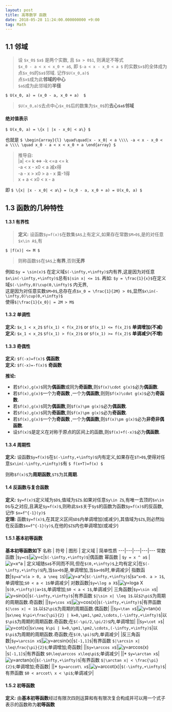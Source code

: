 ```yaml
---
layout: post
title: 高等数学 函数
date: 2018-05-28 11:24:00.000000000 +9:00
tag: Math
---
```


## 1.1 邻域


> 设 `$x_0$` `$a$` 是两个实数, 且 `$a > 0$1`, 则满足不等式  
> `$x_0 - a < x < x_0 + a$`, 即 `$-a < x - x_0 < a $`
> 的实数`$x$`的全体成为点`$x_0$`的`$a$`邻域. 记作`$U(x_0,a)$`  
> 点`$x$`成为此**邻域的中心**  
> `$a$`成为此邻域的**半径**  


`$ U(x_0, a) = (x_0 - a, x_0 + a)  $` 

> `$U(x_0,a)$`去点中心`$x_0$`后的数集为`$x_0$`的**去心`$a$`邻域**

#### 绝对值表示
`$ U(x_0, a) = \{x | |x - x_0| < a\} $`

也就是
`$
\begin{array}{l}
\quad\quad|x - x_0| < a \\\\
-a < x - x_0 < a \\\\
\quad x_0 - a < x < x_0 + a
\end{array}
$`

> 推导自:  
> |a| <= k <=> -k <=a <= k  
> -a < x - x0 < a 减x得  
> -a - x > x0 > a - x 乘-1得  
> x + a < x0 < x - a

即
`$
\{x| |x - x_0| < a\} = (x_0 - a, x_0 + a) = U(x_0, a)
$`

## 1.3 函数的几种特性

#### 1.3.1 有界性
> **定义:** 设函数`$y=f(x)$`在数集`$A$`上有定义,如果存在常数`$M>0$`,是的对任意`$x\in A$`,有  
> 
`$
|f(x)| <= M
$`
>
> 则称函数`$$`在`$A$`上**有界**,否则**无界**

例如:`$y = \sin(x)$` 在定义域`$(-\infty,+\infty)$`内有界,这是因为对任意`$x\in(-\infty,+\infty)$`总有`$|sin x| <= 1$`.
再如: `$y = \frac{1}{x}$`在定义域`$(-\infty,0)\cup(0,\infty)$` 内无界,  
这是因为对任意实数`$M>0$`,总存在点`$x_0 = \frac{1}{2M} > 0$`,显然`$x\in(-\infty,0)\cup(0,+\infty)$`  
使得`$|\frac{1}{x_0}| = 2M > M$`

#### 1.3.2 单调性
**定义:** `$x_1 < x_2$` `$f(x_1) < f(x_2)$` or `$f(x_1) <= f(x_2)$` **单调增加(不减)**  
**定义:** `$x_1 < x_2$` `$f(x_1) > f(x_2)$` or `$f(x_1) >= f(x_2)$` **单调减少(不增)**

#### 1.3.3 奇偶性
**定义:** `$f(-x)=f(x)$` **偶函数**  
**定义:** `$f(-x)=-f(x)$` **奇函数**  

**推论:**  
- 若`$f(x),g(x)$`同为**偶函数**或同为**奇函数**,则`$f(x)\cdot g(x)$`必为**偶函数**.
- 若`$f(x),g(x)$`一个为**奇函数** ,一个为**偶函数**,则则`$f(x)\cdot g(x)$`必为**奇函数**.
- 若`$f(x),g(x)$`同为**偶函数**,则`$f(x)\pm g(x)$`必为**偶函数**.
- 若`$f(x),g(x)$`同为**奇函数**,则`$f(x)\pm g(x)$`必为**奇函数**.
- 若`$f(x),g(x)$`一个为**奇函数** ,一个为**偶函数**,则`$f(x)\pm g(x)$`必为**非奇非偶函数**.
- 设`$f(x)$`是定义在对称于原点的区间上的函数,则`$f(x)+f(-x)$`必为**偶函数**.

#### 1.3.4 周期性
**定义:** 设函数`$y=f(x)$`在`$(-\infty,+\infty)$`内有定义,如果存在`$T>0$`,使得对任意`$x\in(-\infty,+\infty)$`有
`$
f(x+T)=f(x)
$`

则称`$f(x)$`为**周期函数**,`$T$`为其**周期**.

#### 1.4 反函数与复合函数
**定义:** `$y=f(x)$`定义域为`$D$`,值域为`$Z$`.如果对任意`$y\in Z$`,有唯一去顶的`$x\in D$`与之对应,且满足`$y=f(x)$`,则称此`$x$`关于`$y$`的函数为函数`$y=f(x)$`的反函数,记作 `$x=f^{-1}(y)$`  
**定理:** 函数`$y=f(x)$`,在其定义区间`$D$`内单调增加(或减少),其值域为`$Z$`,则必然灿在反函数`$x=f^{-1}(y)$`,在他的`$Z$`内也单调增加(或减少)
#### 1.5.1 基本初等函数
**基本初等函数如下**
名称 | 符号 | 图形 | 定义域 | 简单性质
---|---|---|---|---
常数函数 |`$y=c$`|![y=c](https://raw.githubusercontent.com/kevinfblog/kevinfblog.github.io/master/assets/blog-add/gs_1.5_1.png)|`$(-\infty,+\infty)$`|偶函数
幂函数 | `$y = x ^ a$` | ![y=x^a](https://raw.githubusercontent.com/kevinfblog/kevinfblog.github.io/master/assets/blog-add/gs_1.5_2.png) | 定义域随`$a$`不同而不同,但在`$(0,+\infty)$`上均有定义|在`$(-\infty,+\infty)$`内,当`$a>0$`是,单调增加,当`$a<0$`时,单调减少|
指数函数|`$y=a^x(a > 0, a \neq 1$`)|![y=a^x](https://raw.githubusercontent.com/kevinfblog/kevinfblog.github.io/master/assets/blog-add/gs_1.5_3.png)|`$(-\infty,+\infty)$`|`$a^x>0. a > 1$`,单调增加;`$0 < a < 1$`单调减少|
对数函数|`$y=\log a X$`|![y=loga X](https://raw.githubusercontent.com/kevinfblog/kevinfblog.github.io/master/assets/blog-add/gs_1.5_4.png)|`$(0,+\infty)|a>1$`,单调增加;`$0 < a < 1$`,单调减少|
三角函数|`$y=\sin x$`|![y=sin(x)](https://raw.githubusercontent.com/kevinfblog/kevinfblog.github.io/master/assets/blog-add/gs_1.5_5.png)|`$(-\infty,+\infty)$`|有界函数 `$|\sin x| \leq 1$`.以`$2\pi$`为周期的周期函数.奇函数|
||`$y=\cos x$`|![y=cos(x)](https://raw.githubusercontent.com/kevinfblog/kevinfblog.github.io/master/assets/blog-add/gs_1.5_6.png)|`$(-\infty,+\infty)$`|有界函数 `$|\cos x| < 1$`.以`$2\pi$`为周期的周期函数.偶函数|
||`$y=\tan x$`|![y=tan(x)](https://raw.githubusercontent.com/kevinfblog/kevinfblog.github.io/master/assets/blog-add/gs_1.5_7.png)|`$x\neq k\pi+\frac{\pi}{2} | k=0,\pm1,\pm2,\cdots,(-\infty,+\infty)$`|以`$\pi$`为周期的周期函数.奇函数;在`$(-\pi/2,\pi/2)$`内,单调增加|
||`$y=\cot x$`|![y=cot(x)](https://raw.githubusercontent.com/kevinfblog/kevinfblog.github.io/master/assets/blog-add/gs_1.5_8.png)|`$x\neq k\pi | k=0,\pm1,\pm2,\cdots,(-\infty,+\infty)$`|以`$\pi$`为周期的周期函数.奇函数;在`$(0,\pi)$`内,单调减少|
|反三角函数|`$y=\arcsin x$`|![y=arcsin(x)](https://raw.githubusercontent.com/kevinfblog/kevinfblog.github.io/master/assets/blog-add/gs_1.5_9.png)|`$[-1,1]$`|有界函数 `$|\arcsin x| \leq\frac{\pi}{2}$`;单调增加;奇函数|
||`$y=\arccos x$`|![y=arccos(x)](https://raw.githubusercontent.com/kevinfblog/kevinfblog.github.io/master/assets/blog-add/gs_1.5_10.png)|`$[-1,1]$`|有界函数 `$0\leq\arccos x\leq\pi$`;单调减少|
||* `$y=\arctan x$`|![y=arctan(x)](https://raw.githubusercontent.com/kevinfblog/kevinfblog.github.io/master/assets/blog-add/gs_1.5_11.png)|`$(-\infty,+\infty)$`|有界函数 `$|\arctan x| < \frac{\pi}{2}$`;单调增加;奇函数|
||* `$y=arccot\ x$`|![y=arccot(x)](https://raw.githubusercontent.com/kevinfblog/kevinfblog.github.io/master/assets/blog-add/gs_1.5_12.png)|`$(-\infty,+\infty)$`|有界函数 `$0 < arccot\ x < \pi$`;单调减少|
#### 1.5.2 初等函数
**定义:** 由**基本初等函数**经过有限次四则运算和有有限次复合构成并可以用一个式子表示的函数称为**初等函数**
